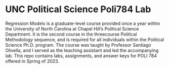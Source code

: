 # UNC Political Science Poli784 Lab
Regression Models is a graduate-level course provided once a year within the University of North Carolina at Chapel Hill’s Political Science Department. It is the second course in the threecourse Political Methodology sequence, and is required for all individuals within the Political Science Ph.D. program. The course was taught by Professor Santiago Olivella, and I served as the teaching assistant and led the accompanying lab. This repo contains labs, assignments, and answer keys for POLI 784 offered in Spring of 2023.

